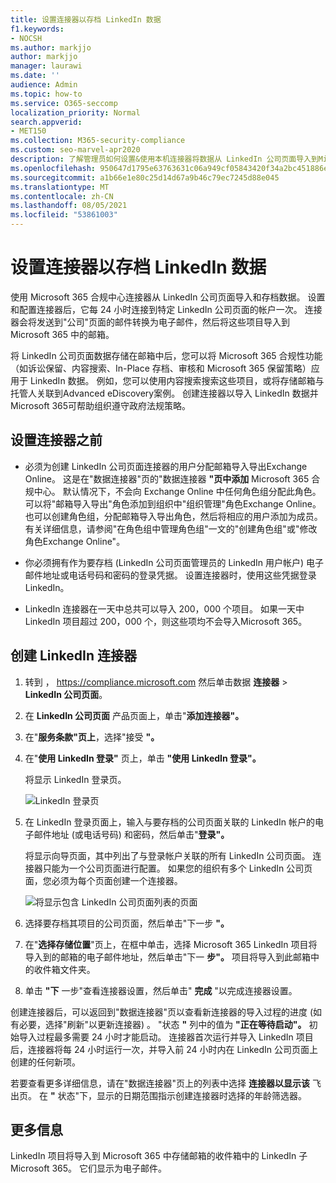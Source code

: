 ```yaml
---
title: 设置连接器以存档 LinkedIn 数据
f1.keywords:
- NOCSH
ms.author: markjjo
author: markjjo
manager: laurawi
ms.date: ''
audience: Admin
ms.topic: how-to
ms.service: O365-seccomp
localization_priority: Normal
search.appverid:
- MET150
ms.collection: M365-security-compliance
ms.custom: seo-marvel-apr2020
description: 了解管理员如何设置&使用本机连接器将数据从 LinkedIn 公司页面导入到Microsoft 365。
ms.openlocfilehash: 950647d1795e63763631c06a949cf05843420f34a2bc451886eacc88649ddb75
ms.sourcegitcommit: a1b66e1e80c25d14d67a9b46c79ec7245d88e045
ms.translationtype: MT
ms.contentlocale: zh-CN
ms.lasthandoff: 08/05/2021
ms.locfileid: "53861003"
---
```

# <a name="set-up-a-connector-to-archive-linkedin-data"></a>设置连接器以存档 LinkedIn 数据

使用 Microsoft 365 合规中心连接器从 LinkedIn 公司页面导入和存档数据。 设置和配置连接器后，它每 24 小时连接到特定 LinkedIn 公司页面的帐户一次。 连接器会将发送到"公司"页面的邮件转换为电子邮件，然后将这些项目导入到 Microsoft 365 中的邮箱。

将 LinkedIn 公司页面数据存储在邮箱中后，您可以将 Microsoft 365 合规性功能（如诉讼保留、内容搜索、In-Place 存档、审核和 Microsoft 365 保留策略）应用于 LinkedIn 数据。 例如，您可以使用内容搜索搜索这些项目，或将存储邮箱与托管人关联到Advanced eDiscovery案例。 创建连接器以导入 LinkedIn 数据并Microsoft 365可帮助组织遵守政府法规策略。

## <a name="before-you-set-up-a-connector"></a>设置连接器之前

- 必须为创建 LinkedIn 公司页面连接器的用户分配邮箱导入导出Exchange Online。 这是在"数据连接器"页的"数据连接器 **"页中添加** Microsoft 365 合规中心。 默认情况下，不会向 Exchange Online 中任何角色组分配此角色。 可以将"邮箱导入导出"角色添加到组织中"组织管理"角色Exchange Online。 也可以创建角色组，分配邮箱导入导出角色，然后将相应的用户添加为成员。 有关详细信息，请参阅"在角色[](/Exchange/permissions-exo/role-groups#create-role-groups)组中管理角色组[](/Exchange/permissions-exo/role-groups#modify-role-groups)"一文的"创建角色组"或"修改角色Exchange Online"。

- 你必须拥有作为要存档 (LinkedIn 公司页面管理员的 LinkedIn 用户帐户) 电子邮件地址或电话号码和密码的登录凭据。 设置连接器时，使用这些凭据登录 LinkedIn。

- LinkedIn 连接器在一天中总共可以导入 200，000 个项目。 如果一天中 LinkedIn 项目超过 200，000 个，则这些项均不会导入Microsoft 365。

## <a name="create-a-linkedin-connector"></a>创建 LinkedIn 连接器

1. 转到 ， <https://compliance.microsoft.com> 然后单击数据 **连接器**  >  **LinkedIn 公司页面**。

2. 在 **LinkedIn 公司页面** 产品页面上，单击"**添加连接器"。**

3. 在"**服务条款"页上**，选择"接受 **"。**

4. 在"**使用 LinkedIn 登录"** 页上，单击 **"使用 LinkedIn 登录"。**

   将显示 LinkedIn 登录页。

   ![LinkedIn 登录页](../media/LinkedInSigninPage.png)

5. 在 LinkedIn 登录页面上，输入与要存档的公司页面关联的 LinkedIn 帐户的电子邮件地址 (或电话号码) 和密码，然后单击"**登录"。**

   将显示向导页面，其中列出了与登录帐户关联的所有 LinkedIn 公司页面。 连接器只能为一个公司页面进行配置。 如果您的组织有多个 LinkedIn 公司页面，您必须为每个页面创建一个连接器。

   ![将显示包含 LinkedIn 公司页面列表的页面](../media/LinkedInSelectCompanyPage.png)

6. 选择要存档其项目的公司页面，然后单击"下一步 **"。**

7. 在"**选择存储位置**"页上，在框中单击，选择 Microsoft 365 LinkedIn 项目将导入到的邮箱的电子邮件地址，然后单击"下一 **步"。** 项目将导入到此邮箱中的收件箱文件夹。

8. 单击 **"下** 一步"查看连接器设置，然后单击" **完成** "以完成连接器设置。

创建连接器后，可以返回到"数据连接器"页以查看新连接器的导入过程的进度 (如有必要，选择"刷新"以更新连接器) 。  "状态 **"** 列中的值为 **"正在等待启动"。** 初始导入过程最多需要 24 小时才能启动。 连接器首次运行并导入 LinkedIn 项目后，连接器将每 24 小时运行一次，并导入前 24 小时内在 LinkedIn 公司页面上创建的任何新项。

若要查看更多详细信息，请在"数据连接器"页上的列表中选择 **连接器以显示该** 飞出页。 在 **"** 状态"下，显示的日期范围指示创建连接器时选择的年龄筛选器。

## <a name="more-information"></a>更多信息

LinkedIn 项目将导入到 Microsoft 365 中存储邮箱的收件箱中的 LinkedIn 子Microsoft 365。 它们显示为电子邮件。